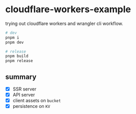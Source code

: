 # cloudflare-workers-example

trying out cloudflare workers and wrangler cli workflow.

```sh
# dev
pnpm i
pnpm dev

# release
pnpm build
pnpm release
```

## summary

- [x] SSR server
- [x] API server
- [x] client assets on `bucket`
- [x] persistence on `KV`
